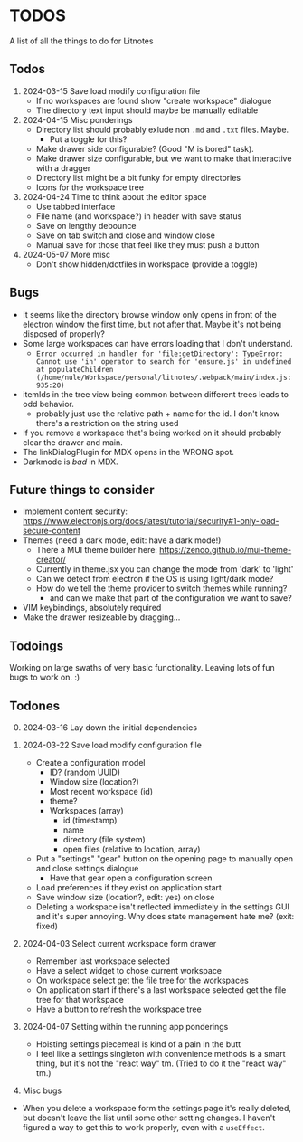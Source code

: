 # TODOS

A list of all the things to do for Litnotes

## Todos

1) 2024-03-15 Save load modify configuration file
    - If no workspaces are found show "create workspace" dialogue
    - The directory text input should maybe be manually editable
4) 2024-04-15 Misc ponderings
    - Directory list should probably exlude non `.md` and `.txt` files. Maybe.
        - Put a toggle for this?
    - Make drawer side configurable? (Good "M is bored" task).
    - Make drawer size configurable, but we want to make that interactive with a dragger
    - Directory list might be a bit funky for empty directories
    - Icons for the workspace tree
5) 2024-04-24 Time to think about the editor space
    - Use tabbed interface
    - File name (and workspace?) in header with save status
    - Save on lengthy debounce
    - Save on tab switch and close and window close
    - Manual save for those that feel like they must push a button
6) 2024-05-07 More misc
    - Don't show hidden/dotfiles in workspace (provide a toggle)

## Bugs

- It seems like the directory browse window only opens in front of the electron window the first time, but not after that. Maybe it's not being disposed of properly?
- Some large workspaces can have errors loading that I don't understand.
    - `Error occurred in handler for 'file:getDirectory': TypeError: Cannot use 'in' operator to search for 'ensure.js' in undefined at populateChildren (/home/nule/Workspace/personal/litnotes/.webpack/main/index.js:935:20)`
- itemIds in the tree view being common between different trees leads to odd behavior.
    - probably just use the relative path + name for the id. I don't know there's a restriction on the string used
- If you remove a workspace that's being worked on it should probably clear the drawer and main.
- The linkDialogPlugin for MDX opens in the WRONG spot.
- Darkmode is _bad_ in MDX.

## Future things to consider

- Implement content security: https://www.electronjs.org/docs/latest/tutorial/security#1-only-load-secure-content
- Themes (need a dark mode, edit: have a dark mode!)
    - There a MUI theme builder here: https://zenoo.github.io/mui-theme-creator/
    - Currently in theme.jsx you can change the mode from 'dark' to 'light'
    - Can we detect from electron if the OS is using light/dark mode?
    - How do we tell the theme provider to switch themes while running?
        - and can we make that part of the configuration we want to save?
- VIM keybindings, absolutely required
- Make the drawer resizeable by dragging...

## Todoings

Working on large swaths of very basic functionality. Leaving lots of fun bugs to work on. :)

## Todones

0) 2024-03-16 Lay down the initial dependencies
1) 2024-03-22 Save load modify configuration file
    - Create a configuration model
        - ID? (random UUID)
        - Window size (location?)
        - Most recent workspace (id)
        - theme?
        - Workspaces (array)
            - id (timestamp)
            - name
            - directory (file system)
            - open files (relative to location, array)
    - Put a "settings" "gear" button on the opening page to manually open and close settings dialogue
        - Have that gear open a configuration screen
    - Load preferences if they exist on application start
    - Save window size (location?, edit: yes) on close
    - Deleting a workspace isn't reflected immediately in the settings GUI and it's super annoying. Why does state management hate me? (exit: fixed)
2) 2024-04-03 Select current workspace form drawer
    - Remember last workspace selected
    - Have a select widget to chose current workspace
    - On workspace select get the file tree for the workspaces
    - On application start if there's a last workspace selected get the file tree for that workspace
    - Have a button to refresh the workspace tree
3) 2024-04-07 Setting within the running app ponderings
    - Hoisting settings piecemeal is kind of a pain in the butt
    - I feel like a settings singleton with convenience methods is a smart thing, but it's not the "react way" tm. (Tried to do it the "react way" tm.)

99) Misc bugs
- When you delete a workspace form the settings page it's really deleted, but doesn't leave the list until some other setting changes. I haven't figured a way to get this to work properly, even with a `useEffect`.
